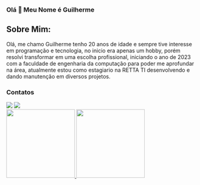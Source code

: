 ### Olá 👋 Meu Nome é Guilherme

<h2>Sobre Mim: </h2>
<p> Olá, me chamo Guilherme tenho 20 anos de idade e sempre tive interesse em programação e tecnologia, no inicio era apenas um hobby, porém resolvi transformar em uma escolha profissional, iniciando o ano de 2023 com a faculdade de engenharia da computação para poder me aprofundar na área, atualmente estou como estagiario na RETTA TI desenvolvendo e dando manutenção em diversos projetos. </p>


<h3>Contatos</h3>

<div>
<a href = "mailto:contato.guicezafe@gmail.com"><img src="https://img.shields.io/badge/Gmail-D14836?style=for-the-badge&logo=gmail&logoColor=white" target="_blank"></a>
<a href="https://www.linkedin.com/in/guilherme-cezarino-felipe-a57893265/" target="_blank"><img src="https://img.shields.io/badge/-LinkedIn-%230077B5?style=for-the-badge&logo=linkedin&logoColor=white" target="_blank"></a>   
</div>

<div>
<a href="https://github.com/GuiCezaF">
<img height="180em" src="https://github-readme-stats.vercel.app/api/top-langs/?username=GuiCezaF&layout=compact&langs_count=7&theme=dracula"/>
<img height="180em" src="https://github-readme-stats.vercel.app/api?username=GuiCezaF&show_icons=true&theme=dracula&include_all_commits=true&count_private=true"/>
</div>



